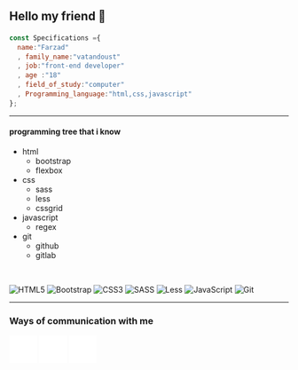 ## Hello my friend 👋

  ```javascript
  const Specifications ={
    name:"Farzad"
    , family_name:"vatandoust"
    , job:"front-end developer"
    , age :"18"
    , field_of_study:"computer"
    , Programming_language:"html,css,javascript"
  };
  ```
<hr>

#### programming tree that i know 
 
<ul>
    <li>
        html
        <ul>
            <li>
                bootstrap
            </li>
            <li>
                flexbox
            </li>
        </ul>
    </li>
    <li>
        css
        <ul>
            <li>
                sass
            </li>
            <li>
                less
            </li>
            <li>
                cssgrid
            </li>
        </ul>
    </li>
    <li>
        javascript
        <ul>
            <li>
                regex
            </li>
        </ul>
    </li>
    <li>
        git
        <ul>
            <li>
                github
            </li>
            <li>
                gitlab
            </li>
        </ul>
    </li>
</ul>
</br>

![HTML5](https://img.shields.io/badge/html5-%23E34F26.svg?style=for-the-badge&logo=html5&logoColor=white) ![Bootstrap](https://img.shields.io/badge/bootstrap-%238511FA.svg?style=for-the-badge&logo=bootstrap&logoColor=white) ![CSS3](https://img.shields.io/badge/css3-%231572B6.svg?style=for-the-badge&logo=css3&logoColor=white) ![SASS](https://img.shields.io/badge/SASS-hotpink.svg?style=for-the-badge&logo=SASS&logoColor=white)  ![Less](https://img.shields.io/badge/less-2B4C80?style=for-the-badge&logo=less&logoColor=white) ![JavaScript](https://img.shields.io/badge/javascript-%23323330.svg?style=for-the-badge&logo=javascript&logoColor=%23F7DF1E) ![Git](https://img.shields.io/badge/git-%23F05033.svg?style=for-the-badge&logo=git&logoColor=white) 

<hr>


### Ways of communication with me

<a href="https://instagram.com/VfarzadV"><img src="https://github.com/VfarzadV/VfarzadV/blob/main/insta-icon.png?raw=true" /></a>
<a href="https://t.me/VfarzadV"><img src="https://github.com/VfarzadV/VfarzadV/blob/main/telegram-icon.png?raw=true" /></a>
<a href="farzadvatandoust.ps@gmail.com"><img src="https://github.com/VfarzadV/VfarzadV/blob/main/gmail-icon.png?raw=true" /></a>
